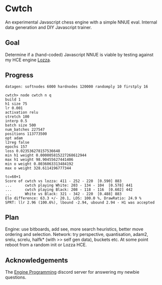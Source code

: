# Cwtch
An experimental Javascript chess engine with a simple NNUE eval. Internal data generation and DIY Javascript trainer.
## Goal
Determine if a (hand-coded) Javascript NNUE is viable by testing against my HCE engine [Lozza](https://github.com/op12no2/lozza).
## Progress
```
datagen: softnodes 6000 hardnodes 120000 randomply 10 firstply 16
```
```
cwtch> node cwtch n q
build 1                                                                                                                                               
h1 size 75                                                                                                                                            
lr 0.001                                                                                                                                              
activation relu                                                                                                                                       
stretch 100                                                                                                                                           
interp 0.5                                                                                                                                            
batch size 500                                                                                                                                        
num_batches 227547                                                                                                                                    
positions 113773500                                                                                                                                   
opt adam                                                                                                                                              
l2reg false                                                                                                                                           
epochs 157                                                                                                                                            
loss 0.023536278157536648                                                                                                                             
min h1 weight 0.000005815227268612944                                                                                                                 
max h1 weight 98.90455627441406                                                                                                                       
min o weight 0.8036063313484192                                                                                                                       
max o weight 328.6114196777344   
```
```
tc=60+1
Score of cwtch vs lozza: 411 - 252 - 220  [0.590] 883
...      cwtch playing White: 203 - 134 - 104  [0.578] 441
...      cwtch playing Black: 208 - 118 - 116  [0.602] 442
...      White vs Black: 321 - 342 - 220  [0.488] 883
Elo difference: 63.3 +/- 20.1, LOS: 100.0 %, DrawRatio: 24.9 %
SPRT: llr 2.96 (100.6%), lbound -2.94, ubound 2.94 - H1 was accepted
```
## Plan
Engine: use bitboards, add see, more search heuristics, better move ordering and selection.
Network: try perspective, quantisation, adam2, srelu, screlu, halfk* (with >> self gen data), buckets etc. At some point reboot from a random init or Lozza HCE. 
## Acknowledgements
The [Engine Programming](https://discord.com/invite/F6W6mMsTGN) discord server for answering my newbie questions.

